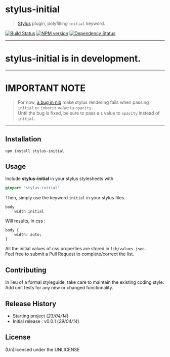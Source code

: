 # stylus-initial

> [Stylus](http://learnboost.github.io/stylus/) plugin, polyfilling `initial` keyword.

[![Build Status](https://secure.travis-ci.org/leny/stylus-initial.png?branch=master)](http://travis-ci.org/leny/stylus-initial) [![NPM version](https://badge.fury.io/js/stylus-initial.png)](http://badge.fury.io/js/stylus-initial) [![Dependency Status](https://david-dm.org/leny/stylus-initial.png)](https://david-dm.org/leny/stylus-initial)

* * *

# stylus-initial is in development.

* * *

# IMPORTANT NOTE

> For now, [a bug in nib](https://github.com/visionmedia/nib/pull/252) make stylus rendering fails when passing `initial` or `inherit` value to `opacity`.  
> Until the bug is fixed, be sure to pass a `1` value to `opacity` instead of `initial`.

* * *

## Installation

```
npm install stylus-initial
```

## Usage

Include **stylus-initial** in your stylus stylesheets with

```css
@import "stylus-initial"
```

Then, simply use the keyword `initial` in your stylus files.

```stylus
body
    width initial
```

Will results, in css : 

```stylus
body {
    width: auto;
}
```

All the initial values of css properties are stored in `lib/values.json`.  
Feel free to submit a Pull Request to complete/correct the list.

## Contributing

In lieu of a formal styleguide, take care to maintain the existing coding style.  
Add unit tests for any new or changed functionality.

## Release History

* Starting project (*23/04/14*)
* Initial release : v0.0.1 (*29/04/14*)

## License
(Un)licensed under the UNLICENSE
